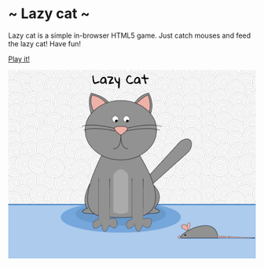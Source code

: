 # ~ Lazy cat ~
 
Lazy cat is a simple in-browser HTML5 game. Just catch mouses and feed the lazy cat! Have fun!

[Play it!](http://mpodriezov.github.io/lazy_cat_game/)

![Game Screenshot](https://raw.githubusercontent.com/mpodriezov/lazy_cat_game/master/img/screenshot.jpg)

